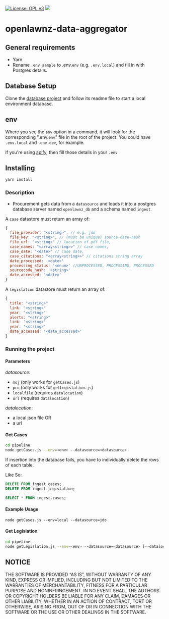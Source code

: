 [![License: GPL v3](https://img.shields.io/badge/License-GPLv3-blue.svg)](https://www.gnu.org/licenses/gpl-3.0)
![](https://badgen.net/dependabot/openlawnz/openlawnz-data-aggregator/214537725=?icon=dependabot)

# openlawnz-data-aggregator

## General requirements

- Yarn
- Rename `.env.sample` to .env.`env` (e.g. `.env.local`) and fill in with Postgres details.

## Database Setup
Clone the [database project](https://github.com/openlawnz/openlawnz-database) and follow its readme file to start a local environment database.

## env

Where you see the `env` option in a command, it will look for the corresponding ".env.`env`" file in the root of the project. You could have `.env.local` and `.env.dev`, for example.

If you're using [apify](https://www.apify.com/), then fill those details in your `.env`

## Installing

```bash
yarn install
```

### Description

- Procurement gets data from a `datasource` and loads it into a postgres database server named `openlawnz_db` and a schema named `ingest`.

A `case` datastore must return an array of:

```javascript
{
  file_provider: "<string>", // e.g. jdo
  file_key: "<string>", // (must be unique) source-date-hash
  file_url: "<string>" // location of pdf file,
  case_names: "<array<string>>" // case names,
  case_date: "<date>" // case date,
  case_citations: "<array<string>>" // citations string array
  date_processed: '<date>'
  processing_status: '<enum>' //UNPROCESSED, PROCESSING, PROCESSED
  sourcecode_hash: '<string>'
  date_accessed: '<date>'  
}
```

A `legislation` datastore must return an array of:

```javascript
{
  title: "<string>"
  link: "<string>"
  year: "<string>"
  alerts: "<string>"
  link: '<string>'
  year: '<string>'
  date_accessed: '<date_accessed>'
}
```

### Running the project

#### Parameters

*datasource*:

  - `moj` (only works for `getCases.js`)
  - `pco` (only works for `getLegislation.js`)
  - `localfile` (requires `datalocation`)
  - `url` (requires `datalocation`)

*datalocation*:

  - a local json file OR
  - a url

#### Get Cases

```bash
cd pipeline
node getCases.js --env=<env> --datasource=<datasource>
```

If insertion into the database fails, you have to individually delete the rows of each table.

Like So:  
```sql
DELETE FROM ingest.cases;
DELETE FROM ingest.legislation;

SELECT * FROM ingest.cases;
```

#### Example Usage

```
node getCases.js --env=local --datasource=jdo
```

#### Get Legislation

```bash
cd pipeline
node getLegislation.js --env=<env> --datasource=<datasource> [--datalocation=<datalocation>]
```

## NOTICE

THE SOFTWARE IS PROVIDED “AS IS”, WITHOUT WARRANTY OF ANY KIND, EXPRESS OR IMPLIED, INCLUDING BUT NOT LIMITED TO THE WARRANTIES OF MERCHANTABILITY, FITNESS FOR A PARTICULAR PURPOSE AND NONINFRINGEMENT. IN NO EVENT SHALL THE AUTHORS OR COPYRIGHT HOLDERS BE LIABLE FOR ANY CLAIM, DAMAGES OR OTHER LIABILITY, WHETHER IN AN ACTION OF CONTRACT, TORT OR OTHERWISE, ARISING FROM, OUT OF OR IN CONNECTION WITH THE SOFTWARE OR THE USE OR OTHER DEALINGS IN THE SOFTWARE.
